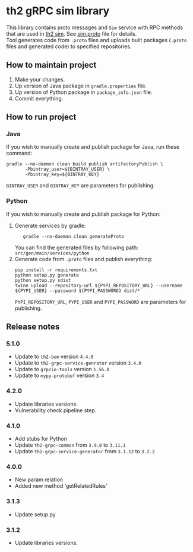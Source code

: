 # th2 gRPC sim library

This library contains proto messages and `Sim` service with RPC methods that are used in [th2 sim](https://github.com/th2-net/th2-sim "th2-sim"). See [sim.proto](src/main/proto/th2_grpc_sim/sim.proto "sim.proto") file for details. <br>
Tool generates code from `.proto` files and uploads built packages (`.proto` files and generated code) to specified repositories.

## How to maintain project
1. Make your changes.
2. Up version of Java package in `gradle.properties` file.
3. Up version of Python package in `package_info.json` file.
4. Commit everything.

## How to run project

### Java
If you wish to manually create and publish package for Java, run these command:
```
gradle --no-daemon clean build publish artifactoryPublish \
       -Pbintray_user=${BINTRAY_USER} \
       -Pbintray_key=${BINTRAY_KEY}
```
`BINTRAY_USER` and `BINTRAY_KEY` are parameters for publishing.

### Python
If you wish to manually create and publish package for Python:
1. Generate services by gradle:
    ```
       gradle --no-daemon clean generateProto
    ```
   You can find the generated files by following path: `src/gen/main/services/python`
2. Generate code from `.proto` files and publish everything:
    ```
    pip install -r requirements.txt
    python setup.py generate
    python setup.py sdist
    twine upload --repository-url ${PYPI_REPOSITORY_URL} --username ${PYPI_USER} --password ${PYPI_PASSWORD} dist/*
    ```
   `PYPI_REPOSITORY_URL`, `PYPI_USER` and `PYPI_PASSWORD` are parameters for publishing.

## Release notes

### 5.1.0

+ Update to `th2-bom` version `4.4.0`
+ Update to `th2-grpc-service-genrator` version `3.4.0`
+ Update to `grpcio-tools` version `1.56.0`
+ Update to `mypy-protobuf` version `3.4`

### 4.2.0

+ Update libraries versions.
+ Vulnerability check pipeline step.

### 4.1.0

+ Add stubs for Python
+ Update `th2-grpc-common` from `3.9.0` to `3.11.1`
+ Update `th2-grpc-service-generator` from `3.1.12` to `3.2.2`

### 4.0.0 
+ New param relation
+ Added new method 'getRelatedRules'

### 3.1.3
+ Update setup.py

### 3.1.2
+ Update libraries versions.
